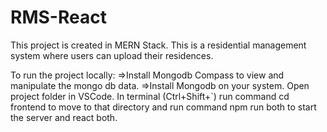 # RMS-React
This project is created in MERN Stack.
This is a residential management system where users can upload their residences.

To run the project locally:
=>Install Mongodb Compass to view and manipulate the mongo db data.
=>Install Mongodb on your system.
Open project folder in VSCode.
In terminal (Ctrl+Shift+`) run command cd frontend to move to that directory and run command npm run both to start the server and react both.
